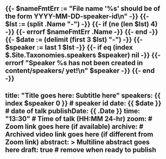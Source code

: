 {{- $nameFmtErr := "File name '%s' should be of the form YYYY-MM-DD-speaker-id\n" -}}
{{- $lst := (split .Name "-") -}}
{{- if (ne (len $lst) 4) -}}
    {{- errorf $nameFmtErr .Name -}}
{{- end -}}
{{- $date := (delimit (first 3 $lst) "-") -}}
{{- $speaker := last 1 $lst  -}}
{{- if eq (index $.Site.Taxonomies.speakers $speaker) nil -}}
    {{- errorf "Speaker %s has not been created in content/speakers/ yet!\n" $speaker -}}
{{- end -}}
---
title: "Title goes here: Subtitle here"
speakers: {{ index $speaker 0 }}  # speaker id
date: {{ $date }}  # date of talk
publishDate: {{ .Date }}
time: "13:30"  # Time of talk (HH:MM 24-hr)
zoom:  # Zoom link goes here (if available)
archive:  # Archived video link goes here (if different from Zoom link)
abstract: >
    Multiline abstract
    goes here
draft: true  # remove when ready to publish
---
<!-- Content here will show up after meeting details and before abstract -->
